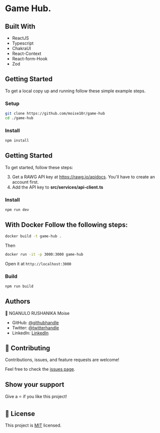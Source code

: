 # Game Hub.
## Built With

- ReactJS
- Typescript
- ChakraUI
- React-Context
- React-form-Hook
- Zod

## Getting Started

To get a local copy up and running follow these simple example steps.

### Setup

```bash
git clone https://github.com/moise10r/game-hub
cd ./game-hub
```

### Install

```bash
npm install
```


## Getting Started

To get started, follow these steps:

3. Get a RAWG API key at https://rawg.io/apidocs. You'll have to create an account first.
4. Add the API key to **src/services/api-client.ts**


### Install

```bash
npm run dev
```
## With Docker Follow the following steps: 

```bash
docker build -t game-hub .
```
Then

```bash
docker run -it -p 3000:3000 game-hub
```

Open it at ``http://localhost:3000``
### Build

```bash
npm run build
```


## Authors

👤 NGANULO RUSHANIKA Moise

- GitHub: [@githubhandle](https://github.com/moise10r)
- Twitter: [@twitterhandle](https://twitter.com/MRushanika)
- LinkedIn: [LinkedIn](https://www.linkedin.com/in/nganulo-rushanika-mo%C3%AFse-626139197/)
## 🤝 Contributing

Contributions, issues, and feature requests are welcome!

Feel free to check the [issues page](../../issues/).

## Show your support

Give a ⭐️ if you like this project!

## 📝 License

This project is [MIT](./MIT.md) licensed.
